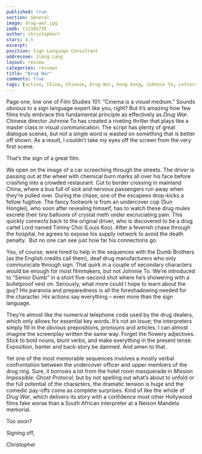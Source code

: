 ```yaml
---
published: true
section: General
image: drug-war.jpg
imdb: tt2165735
author: christopherr 
stars: 4.5
excerpt: 
position: Sign Language Consultant
addressee: Jiang Lang
layout: review
categories: reviews
title: "Drug War"
comments: true
tags: [action, China, Chinese, Drug War, hong kong, Johnnie To, Letters, netflix]
---
```


<p>Page one, line one of Film Studies 101: &ldquo;Cinema is a <em>visual </em>medium.&rdquo; Sounds obvious to a sign language expert like you, right? But it&rsquo;s amazing how few films truly embrace this fundamental principle as effectively as <em>Drug War</em>. Chinese director Johnnie To has created a riveting thriller that plays like a master class in visual communication. The script has plenty of great dialogue scenes, but not a single word is wasted on something that is better off shown. As a result, I couldn&rsquo;t take my eyes off the screen from the very first scene.</p>
<p>That&rsquo;s the sign of a great film.</p>
<p>We open on the image of a car screeching through the streets. The driver is passing out at the wheel with chemical burn marks all over his face before crashing into a crowded restaurant. Cut to border crossing in mainland China, where a bus full of sick and nervous passengers run away when they&rsquo;re pulled over. During the chase, one of the escapees drop-kicks a fellow fugitive. The fancy footwork is from an undercover cop (Sun Honglei), who soon after revealing himself, has to watch these drug mules excrete their tiny balloons of crystal meth under excruciating pain. This quickly connects back to the original driver, who is discovered to be a drug cartel Lord named Timmy Choi (Louis Koo). After a feverish chase through the hospital, he agrees to expose his supply network to avoid the death penalty. &nbsp;But no one can see just how far his connections go.</p>
<p>You, of course, were hired to help in the sequences with the Dumb Brothers (as the English credits call them), deaf drug manufacturers who only communicate through sign. That quirk in a couple of secondary characters would be enough for most filmmakers, but not Johnnie To. We&rsquo;re introduced to &ldquo;Senior Dumb&rdquo; in a short five-second shot where he&rsquo;s showering with a bulletproof vest on. Seriously, what more could I hope to learn about the guy? His paranoia and preparedness is all the foreshadowing needed for the character. His actions say everything &ndash; even more than the sign language.</p>
<p>They&rsquo;re almost like the numerical telephone code used by the drug dealers, which only allows for essential key words. It&rsquo;s not an issue; the interpreters simply fill in the obvious prepositions, pronouns and articles. I can almost imagine the screenplay written the same way. Forget the flowery adjectives. Stick to bold nouns, blunt verbs, and make everything in the present tense. Exposition, banter and back-story be damned. And amen to that.</p>
<p>Yet one of the most memorable sequences involves a mostly verbal confrontation between the undercover officer and upper members of the drug ring. Sure, it borrows a lot from the hotel room masquerade in <em>Mission Impossible: Ghost Protocol</em>, but by not spelling out what&rsquo;s about to unfold or the full potential of the characters, the dramatic tension is huge and the comedic pay-offs come as complete surprises. Kind of like the whole of <em>Drug War</em>, which delivers its story with a confidence most other Hollywood films fake worse than a South African interpreter at a Nelson Mandela memorial.</p>
<p>Too soon?</p>
<p>Signing off,&nbsp;</p>
<p>Christopher</p>
